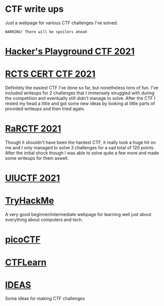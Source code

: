 # CTF write ups
Just a webpage for various CTF challenges I've solved.

<code>WARNING! There will be spoilers ahead</code>

# <a href="HPCTF2021">Hacker's Playground CTF 2021</a>

# <a href="RCTSCERT2021">RCTS CERT CTF 2021</a> 

Definitely the easiest CTF I've done so far, but nonetheless tons of fun. I've included writeups for 2 challenges that I immensely struggled with during the competition and eventually still didn't manage to solve. After the CTF I rested my head a little and got some new ideas by looking at little parts of provided writeups and then tried again.

# <a href="RaRCTF2021">RaRCTF 2021</a>

Though it shouldn't have been the hardest CTF, it really took a huge hit on me and I only managed to solve 3 challenges for a sad total of 120 points. After the initial shock though I was able to solve quite a few more and made some writeups for them aswell.

# <a href="UIUCTF2021">UIUCTF 2021</a>

# <a href="TryHackMe">TryHackMe</a>

A very good beginner/intermediate webpage for learning well just about everything about computers and tech.

# <a href="picoCTF">picoCTF</a>
	
# <a href="CTFLearn">CTFLearn</a>

# <a href="ideas">IDEAS</a>

Some ideas for making CTF challenges
